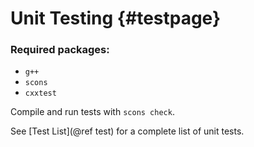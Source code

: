 # Unit Testing {#testpage}

### Required packages:
 - `g++`
 - `scons`
 - `cxxtest`

Compile and run tests with `scons check`.

See [Test List](@ref test) for a complete list of unit tests.